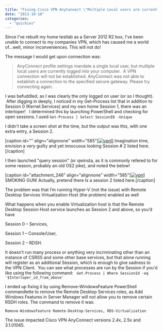 ```yaml
---
title: "Fixing Cisco VPN AnyConnect \"Multiple Local users are currently logged into your computer\""
date: "2013-10-10"
categories: 
  - "quickies"
---
```


Since I've rebuilt my home testlab as a Server 2012 R2 box, I've been unable to connect to my companies VPN, which has caused me a world of...well, minor inconveniences. This will not do!

The message I would get upon connection was:

> AnyConnect profile settings mandate a single local user, but multiple local users are currently logged into your computer.  A VPN connection will not be established. AnyConnect was not able to establish a connection to the specified secure gateway. Please try connecting again.

I was befuddled, as I was clearly the only logged on user (or so I thought).  After digging in deeply, I noticed in my Get-Process list that in addition to Session 0 (Kernel.Services) and my own home Session 1, there was an interloper!   I determined this by launching PowerShell and checking for open sessions. I used `Get-Process | Select SessionID -Unique`

I didn't take a screen shot at the time, but the output was this, with one extra entry, a Session 2.

\[caption id="" align="alignnone" width="585"\][![vpn0](http://foxdeploy.files.wordpress.com/2013/10/vpn0.png?w=585)](http://foxdeploy.files.wordpress.com/2013/10/vpn0.png) Imagination time, envision a very guilty and yet innocuous looking Session # 2 listed here.\[/caption\]

I then launched "query session" (or qwinsta, as it is commonly refered to for some reason, probably an old OS2 joke), and noted the below!

\[caption id="attachment\_246" align="alignnone" width="585"\][![vpn1](http://foxdeploy.files.wordpress.com/2013/10/vpn1.png?w=585)](http://foxdeploy.files.wordpress.com/2013/10/vpn1.png) SMOKING GUN! Actually, pretend there Is a session 2 listed here.\[/caption\]

The problem was that I’m running Hyper-V (not the issue) with Remote Desktop Services Virtualization Host (the problem) enabled as well

What happens when you enable Virtualization host is that the Remote Desktop Session Host service launches as Session 2 and above, so you’d have

Session 0 – Services,

Session 1 – Console/User,

Session 2 – RDSH.

It doesn’t run many process or anything very incriminating other than an instance of CSRSS and some other base services, but that alone running will register as an additional Session, which is enough to give sadness to the VPN Client.  You can see what processes are run by the Session if you'd like using the following command:   `Get-Process | Where SessionId -eq '$Interloper_id_from_above'`

I ended up fixing it by using Remove-WindowsFeature PowerShell commandlette to remove the Remote Desktop Services roles, as Add Windows Features in Server Manager will not allow you to remove certain RSDH roles. The command to remove it was:

`Remove-WindowsFeature Remote-Desktop-Services, RDS-Virtualization`

The issue impacted Cisco VPN AnyConnect versions 2.4x, 2.5x and 3.1.01065.
